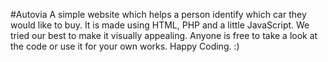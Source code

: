 #Autovia
A simple website which helps a person identify which car they would like to buy.
It is made using HTML, PHP and a little JavaScript.
We tried our best to make it visually appealing.
Anyone is free to take a look at the code or use it for your own works. 
Happy Coding. :)

<End of README>